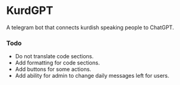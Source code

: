 # KurdGPT

A telegram bot that connects kurdish speaking people to ChatGPT.

### Todo
- Do not translate code sections.
- Add formatting for code sections.
- Add buttons for some actions.
- Add ability for admin to change daily messages left for users.

